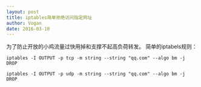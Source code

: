 ```yaml
---
layout: post
title: iptables简单拒绝访问指定网址
author: Vogan
date: 2016-03-10
---
```

为了防止开放的小鸡流量过快用掉和支撑不起高负荷转发。
简单的iptabels规则：


```iptables -I OUTPUT -p tcp -m string --string "qq.com" --algo bm -j DROP```

```iptables -I OUTPUT -p udp -m string --string "qq.com" --algo bm -j DROP```
